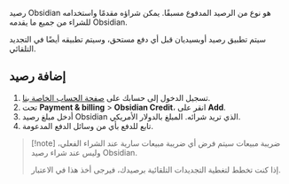 رصيد Obsidian هو نوع من الرصيد المدفوع مسبقًا. يمكن شراؤه مقدمًا واستخدامه للشراء من جميع ما يقدمه Obsidian.

سيتم تطبيق رصيد أوبسيديان قبل أي دفع مستحق، وسيتم تطبيقه أيضًا في التجديد التلقائي.

## إضافة رصيد

1. تسجيل الدخول إلى حسابك على [صفحة الحساب الخاصة بنا](https://obsidian.md/account).
2. تحت **Payment & billing** > **Obsidian Credit**، انقر على **Add**.
3. أدخل مبلغ رصيد Obsidian الذي تريد شرائه. المبلغ بالدولار الأمريكي.
4. تابع للدفع بأي من وسائل الدفع المدعومة.

> [!note] ضريبة مبيعات
>  سيتم فرض أي ضريبة مبيعات سارية عند الشراء الفعلي، وليس عند شراء رصيد Obsidian.
>
> إذا كنت تخطط لتغطية التجديدات التلقائية برصيدك، فيرجى أخذ هذا في الاعتبار.
